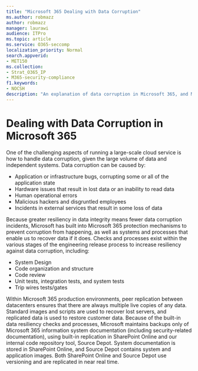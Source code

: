 ```yaml
---
title: "Microsoft 365 Dealing with Data Corruption"
ms.author: robmazz
author: robmazz
manager: laurawi
audience: ITPro
ms.topic: article
ms.service: O365-seccomp
localization_priority: Normal
search.appverid:
- MET150
ms.collection:
- Strat_O365_IP
- M365-security-compliance
f1.keywords:
- NOCSH
description: "An explanation of data corruption in Microsoft 365, and Microsoft's efforts of prevention and recovery."
---
```


# Dealing with Data Corruption in Microsoft 365

One of the challenging aspects of running a large-scale cloud service is how to handle data corruption, given the large volume of data and independent systems. Data corruption can be caused by:

- Application or infrastructure bugs, corrupting some or all of the application state
- Hardware issues that result in lost data or an inability to read data
- Human operational errors
- Malicious hackers and disgruntled employees
- Incidents in external services that result in some loss of data

Because greater resiliency in data integrity means fewer data corruption incidents, Microsoft has built into Microsoft 365 protection mechanisms to prevent corruption from happening, as well as systems and processes that enable us to recover data if it does. Checks and processes exist within the various stages of the engineering release process to increase resiliency against data corruption, including:

- System Design
- Code organization and structure
- Code review
- Unit tests, integration tests, and system tests
- Trip wires tests/gates

Within Microsoft 365 production environments, peer replication between datacenters ensures that there are always multiple live copies of any data. Standard images and scripts are used to recover lost servers, and replicated data is used to restore customer data. Because of the built-in data resiliency checks and processes, Microsoft maintains backups only of Microsoft 365 information system documentation (including security-related documentation), using built-in replication in SharePoint Online and our internal code repository tool, Source Depot. System documentation is stored in SharePoint Online, and Source Depot contains system and application images. Both SharePoint Online and Source Depot use versioning and are replicated in near real time.
